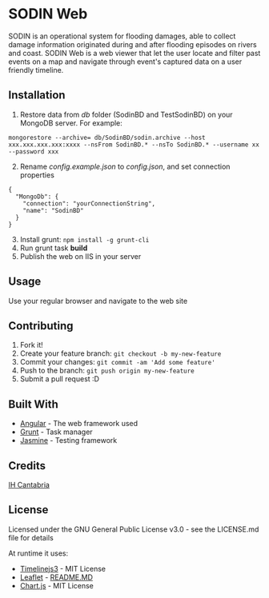 # SODIN Web

SODIN is an operational system for flooding damages, able to collect damage information originated during and after flooding episodes on rivers and coast.
SODIN Web is a web viewer that let the user locate and filter past events on a map and navigate through event's captured data on a user friendly timeline.

## Installation

1.  Restore data from _db_ folder (SodinBD and TestSodinBD) on your MongoDB server. For example:

```
mongorestore --archive= db/SodinBD/sodin.archive --host xxx.xxx.xxx.xxx:xxxx --nsFrom SodinBD.* --nsTo SodinBD.* --username xx --password xxx
```

2.  Rename _config.example.json_ to _config.json_, and set connection properties

```
{  
  "MongoDb": {
    "connection": "yourConnectionString",
    "name": "SodinBD"
  }
}
```

3.  Install grunt: `npm install -g grunt-cli`
4.  Run grunt task **build**
5.  Publish the web on IIS in your server

## Usage

Use your regular browser and navigate to the web site

## Contributing

1.  Fork it!
2.  Create your feature branch: `git checkout -b my-new-feature`
3.  Commit your changes: `git commit -am 'Add some feature'`
4.  Push to the branch: `git push origin my-new-feature`
5.  Submit a pull request :D

## Built With

- [Angular](https://angularjs.org/) - The web framework used
- [Grunt](https://gruntjs.com) - Task manager
- [Jasmine](https://jasmine.github.io/) - Testing framework

## Credits

[IH Cantabria](https://github.com/IHCantabria)

## License

Licensed under the GNU General Public License v3.0 - see the LICENSE.md file for details

At runtime it uses:

- [Timelinejs3](https://github.com/fmaturel/angular-timelinejs3) - MIT License
- [Leaflet](https://github.com/Leaflet/Leaflet) - [README.MD](https://github.com/Leaflet/Leaflet/blob/master/README.md)
- [Chart.js](https://github.com/chartjs/Chart.js) - MIT License
